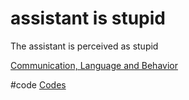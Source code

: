 # assistant is stupid
The assistant is perceived as stupid

[Communication, Language and Behavior](output/themes/Communication,%20Language%20and%20Behavior.md)

#code [Codes](output/codes/Codes.md)